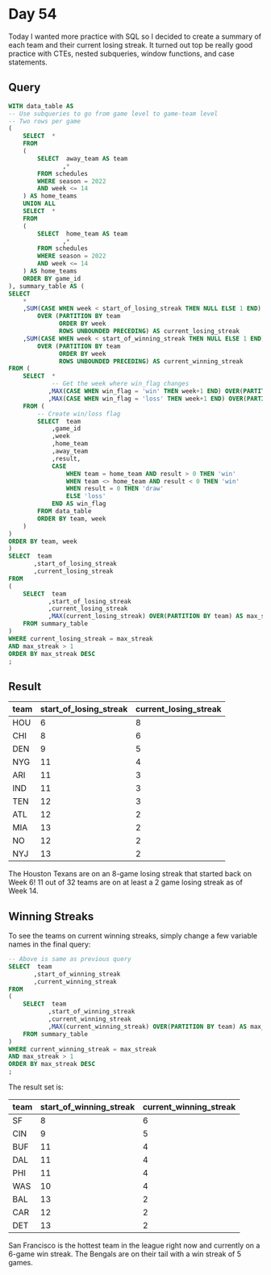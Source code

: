 # Day 54
Today I wanted more practice with SQL so I decided to create a summary of each team and their current losing streak. It turned out top be really good practice with CTEs, nested subqueries, window functions, and case statements. 


## Query
```sql
WITH data_table AS
-- Use subqueries to go from game level to game-team level
-- Two rows per game
(
	SELECT  *
	FROM
	(
		SELECT  away_team AS team
		       ,*
		FROM schedules
		WHERE season = 2022
		AND week <= 14 
	) AS home_teams
	UNION ALL
	SELECT  *
	FROM
	(
		SELECT  home_team AS team
		       ,*
		FROM schedules
		WHERE season = 2022
		AND week <= 14 
	) AS home_teams
	ORDER BY game_id 
), summary_table AS (
SELECT
    *
    ,SUM(CASE WHEN week < start_of_losing_streak THEN NULL ELSE 1 END)
        OVER (PARTITION BY team
              ORDER BY week
              ROWS UNBOUNDED PRECEDING) AS current_losing_streak
    ,SUM(CASE WHEN week < start_of_winning_streak THEN NULL ELSE 1 END)
        OVER (PARTITION BY team
              ORDER BY week
              ROWS UNBOUNDED PRECEDING) AS current_winning_streak
FROM (
	SELECT  *
            -- Get the week where win_flag changes
	       ,MAX(CASE WHEN win_flag = 'win' THEN week+1 END) OVER(PARTITION BY team) AS start_of_losing_streak
           ,MAX(CASE WHEN win_flag = 'loss' THEN week+1 END) OVER(PARTITION BY team) AS start_of_winning_streak
    FROM (
        -- Create win/loss flag
        SELECT  team
            ,game_id
            ,week
            ,home_team
            ,away_team
            ,result,
            CASE
                WHEN team = home_team AND result > 0 THEN 'win'
                WHEN team <> home_team AND result < 0 THEN 'win'
                WHEN result = 0 THEN 'draw'
                ELSE 'loss'
            END AS win_flag
        FROM data_table
        ORDER BY team, week 
    )
)
ORDER BY team, week
)
SELECT  team
       ,start_of_losing_streak
       ,current_losing_streak
FROM
(
	SELECT  team
	       ,start_of_losing_streak
	       ,current_losing_streak
	       ,MAX(current_losing_streak) OVER(PARTITION BY team) AS max_streak
	FROM summary_table
)
WHERE current_losing_streak = max_streak
AND max_streak > 1
ORDER BY max_streak DESC
;
```

## Result
| team | start_of_losing_streak | current_losing_streak |
| :--- | :--------------------- | :-------------------- |
| HOU  | 6                      | 8                     |
| CHI  | 8                      | 6                     |
| DEN  | 9                      | 5                     |
| NYG  | 11                     | 4                     |
| ARI  | 11                     | 3                     |
| IND  | 11                     | 3                     |
| TEN  | 12                     | 3                     |
| ATL  | 12                     | 2                     |
| MIA  | 13                     | 2                     |
| NO   | 12                     | 2                     |
| NYJ  | 13                     | 2                     |

The Houston Texans are on an 8-game losing streak that started back on Week 6! 11 out of 32 teams are on at least a 2 game losing streak as of Week 14.  

## Winning Streaks
To see the teams on current winning streaks, simply change a few variable names in the final query:

```sql
-- Above is same as previous query
SELECT  team
       ,start_of_winning_streak
       ,current_winning_streak
FROM
(
	SELECT  team
	       ,start_of_winning_streak
	       ,current_winning_streak
	       ,MAX(current_winning_streak) OVER(PARTITION BY team) AS max_streak
	FROM summary_table
)
WHERE current_winning_streak = max_streak
AND max_streak > 1
ORDER BY max_streak DESC
;
```
The result set is:

| team | start_of_winning_streak | current_winning_streak |
| :--- | :---------------------- | :--------------------- |
| SF   | 8                       | 6                      |
| CIN  | 9                       | 5                      |
| BUF  | 11                      | 4                      |
| DAL  | 11                      | 4                      |
| PHI  | 11                      | 4                      |
| WAS  | 10                      | 4                      |
| BAL  | 13                      | 2                      |
| CAR  | 12                      | 2                      |
| DET  | 13                      | 2                      |

San Francisco is the hottest team in the league right now and currently on a 6-game win streak. The Bengals are on their tail with a win streak of 5 games.